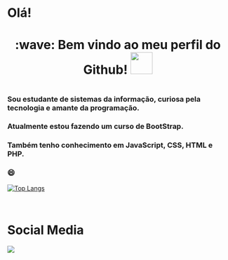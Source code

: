 # Olá!
<div> 
  <h1 align="center">
    :wave: Bem vindo ao meu perfil do Github! 
  <img src="https://media.giphy.com/media/cLwVyXaOzeOIl70Ecx/giphy.gif" width="50" height="50">
   <h1>
</div>

### Sou estudante de sistemas da informação, curiosa pela tecnologia e amante da programação.

### Atualmente estou fazendo um curso de BootStrap.
### Também tenho conhecimento em JavaScript, CSS, HTML e PHP.
    

### 😄

  
  [![Top Langs](https://github-readme-stats.vercel.app/api/top-langs/?username=Viviane-Silva&layout=compact)](https://github.com/anuraghazra/github-readme-stats)

  
</br>

  <h1>Social Media</h1>
  <a href="https://www.linkedin.com/in/viviane-leite-da-silva-73348b67/" target="_blank"><img src="https://img.shields.io/badge/-LinkedIn-%230077B5?style=for-the-badge&logo=linkedin&logoColor=white"></a>
